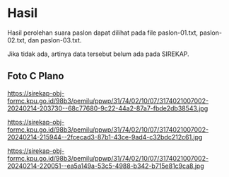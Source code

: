 # Hasil

Hasil perolehan suara paslon dapat dilihat pada file paslon-01.txt, paslon-02.txt, dan paslon-03.txt.

Jika tidak ada, artinya data tersebut belum ada pada SIREKAP.

## Foto C Plano

https://sirekap-obj-formc.kpu.go.id/98b3/pemilu/ppwp/31/74/02/10/07/3174021007002-20240214-203730--68c77680-9c22-44a2-87a7-fbde2db38543.jpg

https://sirekap-obj-formc.kpu.go.id/98b3/pemilu/ppwp/31/74/02/10/07/3174021007002-20240214-215944--2fcecad3-87b1-43ce-9ad4-c32bdc212c61.jpg

https://sirekap-obj-formc.kpu.go.id/98b3/pemilu/ppwp/31/74/02/10/07/3174021007002-20240214-220051--ea5a149a-53c5-4988-b342-b715e81c9ca8.jpg
